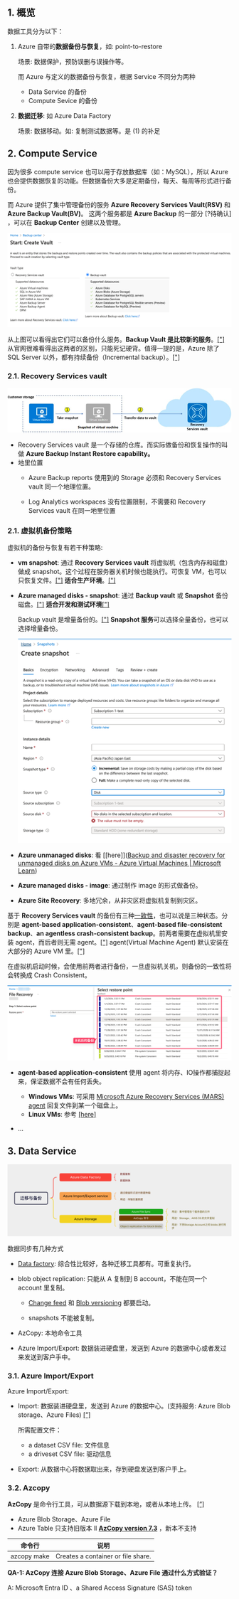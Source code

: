 





## 1. 概览

数据工具分为以下：

1. Azure 自带的**数据备份与恢复**，如: point-to-restore

   场景: 数据保护，预防误删与误操作等。

   而 Azure 与定义的数据备份与恢复，根据 Service 不同分为两种

   - Data Service 的备份
   - Compute Sevice 的备份

2. **数据迁移**: 如 Azure Data Factory

   场景: 数据移动。如: 复制测试数据等。是 (1) 的补足



## 2. Compute Service

因为很多 compute service 也可以用于存放数据库（如：MySQL），所以 Azure 也会提供数据恢复的功能。但数据备份大多是定期备份，每天、每周等形式进行备份。

而 Azure 提供了集中管理备份的服务 **Azure Recovery Services Vault(RSV)** 和 **Azure Backup Vault(BV)**。 这两个服务都是 **Azure Backup** 的一部分 [?待确认] ，可以在 **Backup Center** 创建以及管理。

![image-20240505145421110](https://raw.githubusercontent.com/caliburn1994/caliburn1994.github.io/dev/images/20240505145425.png)

从上图可以看得出它们可以备份什么服务。**Backup Vault 是比较新的服务**。[["]](https://learn.microsoft.com/en-us/azure/backup/backup-vault-overview) 从官网很难看得出这两者的区别，只能死记硬背。值得一提的是，Azure 除了 SQL Server 以外，都有持续备份（Incremental backup）。[["]](https://learn.microsoft.com/en-us/azure/backup/backup-architecture)

### 2.1. Recovery Services vault

![Illustration that shows the Azure Backup job process for a virtual machine as described in the text.](https://raw.githubusercontent.com/caliburn1994/caliburn1994.github.io/dev/images/20240505185906.png)

- Recovery Services vault 是一个存储的仓库。而实际做备份和恢复操作的叫做  **Azure Backup Instant Restore capability。**
- 地里位置
  - Azure Backup reports 使用到的 Storage 必须和 Recovery Services vault 同一个地理位置。

  - Log Analytics workspaces 没有位置限制，不需要和 Recovery Services vault 在同一地里位置





### 2.1. 虚拟机备份策略

虚拟机的备份与恢复有若干种策略: 

- **vm snapshot**: 通过 **Recovery Services vault** 将虚拟机（包含内存和磁盘）做成 snapshot。这个过程在服务器关机时候也能执行。可恢复 VM，也可以只恢复文件。[["]](https://learn.microsoft.com/zh/azure/backup/backup-azure-vms-introduction) **适合生产环境**。[["]](https://learn.microsoft.com/zh/training/modules/configure-virtual-machine-backups/2-protect-data)

- **Azure managed disks - snapshot**: 通过 **Backup vault** 或 **Snapshot** 备份磁盘。[["]](https://learn.microsoft.com/zh/azure/backup/disk-backup-overview) **适合开发和测试环境**[["]](https://learn.microsoft.com/zh/training/modules/configure-virtual-machine-backups/2-protect-data)

  Backup vault 是增量备份的。[["]](https://learn.microsoft.com/zh/azure/backup/disk-backup-overview) **Snapshot 服务**可以选择全量备份，也可以选择增量备份。

  ![image-20240505194402405](https://raw.githubusercontent.com/caliburn1994/caliburn1994.github.io/dev/images/20240505194409.png)

- **Azure unmanaged disks**: 看 [[here]]([Backup and disaster recovery for unmanaged disks on Azure VMs - Azure Virtual Machines | Microsoft Learn](https://learn.microsoft.com/en-us/azure/virtual-machines/page-blobs-backup-and-disaster-recovery))

- **Azure managed disks - image**: 通过制作 image 的形式做备份。

- **Azure Site Recovery**:  多地冗余，从非灾区将虚拟机复制到灾区。

  

基于 **Recovery Services vault** 的备份有三种[一致性](https://learn.microsoft.com/zh/azure/backup/backup-azure-vms-introduction)，也可以说是三种状态。分别是 **agent-based application-consistent**、**agent-based file-consistent backup**、**an agentless crash-consistent backup**。前两者需要在虚拟机里安装 agent，而后者则无需 agent。[["]](https://learn.microsoft.com/zh/azure/backup/backup-azure-vms-introduction) agent(Virtual Machine Agent) 默认安装在大部分的 Azure VM 里。[["]](https://learn.microsoft.com/en-us/training/modules/configure-virtual-machine-backups/5-backup-virtual-machines)

在虚拟机启动时候，会使用前两者进行备份，一旦虚拟机关机，则备份的一致性将会转换成 Crash Consistent。

![image-20240506010353293](https://raw.githubusercontent.com/caliburn1994/caliburn1994.github.io/dev/images/20240506010356.png)

- **agent-based application-consistent** 使用 agent 将内存、IO操作都捕捉起来，保证数据不会有任何丢失。
  - **Windows VMs**: 可采用 [Microsoft Azure Recovery Services (MARS) agent](https://learn.microsoft.com/zh/azure/backup/backup-azure-vms-introduction) 回复文件到某一个磁盘上。
  - **Linux VMs**: 参考 [[here]](https://learn.microsoft.com/zh/azure/backup/backup-azure-vms-introduction)

- ...







## 3. Data Service

![image-20240424132626001](https://raw.githubusercontent.com/caliburn1994/caliburn1994.github.io/dev/images/20240424132628.png)

数据同步有几种方式

- [Data factory](Azure%20Data%20Factory): 综合性比较好，各种迁移工具都有。可重复执行。

- blob object replication: 只能从 A 复制到 B account，不能在同一个 account 里复制。

  - [Change feed](https://learn.microsoft.com/en-us/azure/storage/blobs/storage-blob-change-feed) 和 [Blob versioning](https://learn.microsoft.com/en-us/azure/storage/blobs/versioning-overview) 都要启动。

  - snapshots 不能被复制。

- AzCopy: 本地命令工具

- Azure Import/Export: 数据装进硬盘里，发送到 Azure 的数据中心或者发过来发送到客户手中。

  

### 3.1. Azure Import/Export

Azure Import/Export:

- Import: 数据装进硬盘里，发送到 Azure 的数据中心。(支持服务: Azure Blob storage、Azure Files) [[”]](https://learn.microsoft.com/en-us/azure/import-export/storage-import-export-service) 

  所需配置文件：

  - a dataset CSV file: 文件信息
  - a driveset CSV file: 驱动信息
- Export: 从数据中心将数据取出来，存到硬盘发送到客户手上。



### 3.2. Azcopy

**AzCopy** 是命令行工具，可从数据源下载到本地，或者从本地上传。 [[”]](https://learn.microsoft.com/en-us/azure/storage/common/storage-use-azcopy-v10#download-azcopy)

- Azure Blob Storage、Azure File
- Azure Table 只支持旧版本 ll **[AzCopy version 7.3](https://aka.ms/downloadazcopynet)** ，新本不支持

| 命令行      | 说明                               |
| ----------- | ---------------------------------- |
| azcopy make | Creates a container or file share. |

**QA-1: AzCopy 连接 Azure Blob Storage、Azure File 通过什么方式验证？**

A: Microsoft Entra ID 、a Shared Access Signature (SAS) token

